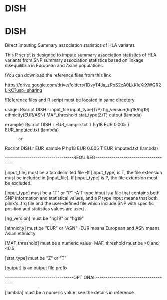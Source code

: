 # DISH

# DISH
Direct Imputing Summary association statistics of HLA variants

This R script is designed to impute summary association statistics of HLA variants 
from SNP summary association statistics based on linkage disequilibria 
in European and Asian populations. 

!You can download the reference files from this link

https://drive.google.com/drive/folders/1DvyT4Ja_zRpS2cA0LkKIeXrXWQR2LlkC?usp=sharing

!Reference files and R script must be located in same directory

usage: Rscript DISH.r input_file input_type(T/P) hg_version(hg18/hg19) ethnicity(EUR/ASN) MAF_threshold stat_type(Z/T) output (lambda)

example) 
Rscript DISH.r EUR_sample.txt T hg18 EUR 0.005 T EUR_imputed.txt (lambda)
          
          or
         
Rscript DISH.r EUR_sample P hg18 EUR 0.005 T EUR_imputed.txt (lambda)



----------------------------------REQUIRED-------------------------------------

[input_file] must be a tab delimited file
-If [input_type] is T, the file extension must be included in [input_file]. If [input_type] is P, the file extension must be excluded.

[input_type] must be a "T" or "P"
-A T type input is a file that contains both SNP information and statistical values, 
 and a P type input means that both plink's .frq file and the user-defined file which include SNP with specific position and statistics values are used .

[hg_version] must be "hg18" or "hg19"

[ethnicity]  must be "EUR" or "ASN"
-EUR means European and ASN means Asian ethnicity

[MAF_threshold] must be a numeric value
-MAF_threshold must be >0 and <0.5

[stat_type] must be "Z" or "T"

[output] is an output file prefix

----------------------------------OPTIONAL-------------------------------------

[lambda] must be a numeric value. see the details in reference
